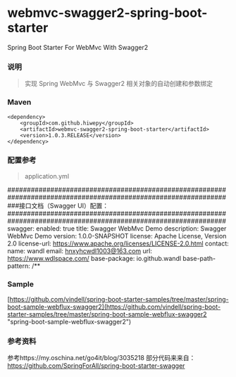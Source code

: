 # webmvc-swagger2-spring-boot-starter

Spring Boot Starter For WebMvc With Swagger2

### 说明

 > 实现 Spring WebMvc 与 Swagger2 相关对象的自动创建和参数绑定

### Maven

	<dependency>
		<groupId>com.github.hiwepy</groupId>
		<artifactId>webmvc-swagger2-spring-boot-starter</artifactId>
		<version>1.0.3.RELEASE</version>
	</dependency>

### 配置参考

 > application.yml

################################################################################################################  
###接口文档（Swagger UI）配置：  
################################################################################################################
swagger:
  enabled: true
  title: Swagger WebMvc Demo
  description: Swagger WebMvc Demo
  version: 1.0.0-SNAPSHOT
  license: Apache License, Version 2.0
  license-url: https://www.apache.org/licenses/LICENSE-2.0.html
  contact:
    name: wandl
    email: hnxyhcwdl1003@163.com
    url: https://www.wdlspace.com/
  base-package: io.github.wandl
  base-path-pattern: /**

### Sample

[https://github.com/vindell/spring-boot-starter-samples/tree/master/spring-boot-sample-webflux-swagger2](https://github.com/vindell/spring-boot-starter-samples/tree/master/spring-boot-sample-webflux-swagger2 "spring-boot-sample-webflux-swagger2")

### 参考资料

参考https://my.oschina.net/go4it/blog/3035218
部分代码来来自：https://github.com/SpringForAll/spring-boot-starter-swagger